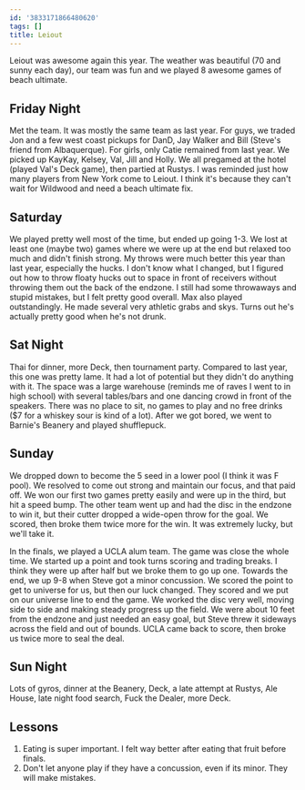 ```yaml
---
id: '3833171866480620'
tags: []
title: Leiout
---
```


Leiout was awesome again this year. The weather was beautiful (70 and sunny each day), our team was fun and we played 8 awesome games of beach ultimate.

## Friday Night

Met the team. It was mostly the same team as last year. For guys, we traded Jon and a few west coast pickups for DanD, Jay Walker and Bill (Steve's friend from Albaquerque). For girls, only Catie remained from last year. We picked up KayKay, Kelsey, Val, Jill and Holly. We all pregamed at the hotel (played Val's Deck game), then partied at Rustys. I was reminded just how many players from New York come to Leiout. I think it's because they can't wait for Wildwood and need a beach ultimate fix. 

## Saturday

We played pretty well most of the time, but ended up going 1-3. We lost at least one (maybe two) games where we were up at the end but relaxed too much and didn't finish strong. My throws were much better this year than last year, especially the hucks. I don't know what I changed, but I figured out how to throw floaty hucks out to space in front of receivers without throwing them out the back of the endzone. I still had some throwaways and stupid mistakes, but I felt pretty good overall. Max also played outstandingly. He made several very athletic grabs and skys. Turns out he's actually pretty good when he's not drunk.

## Sat Night

Thai for dinner, more Deck, then tournament party. Compared to last year, this one was pretty lame. It had a lot of potential but they didn't do anything with it. The space was a large warehouse (reminds me of raves I went to in high school) with several tables/bars and one dancing crowd in front of the speakers. There was no place to sit, no games to play and no free drinks ($7 for a whiskey sour is kind of a lot). After we got bored, we went to Barnie's Beanery and played shufflepuck.

## Sunday

We dropped down to become the 5 seed in a lower pool (I think it was F pool). We resolved to come out strong and maintain our focus, and that paid off. We won our first two games pretty easily and were up in the third, but hit a speed bump. The other team went up and had the disc in the endzone to win it, but their cutter dropped a wide-open throw for the goal. We scored, then broke them twice more for the win. It was extremely lucky, but we'll take it. 

In the finals, we played a UCLA alum team. The game was close the whole time. We started up a point and took turns scoring and trading breaks. I think they were up after half but we broke them to go up one. Towards the end, we up 9-8 when Steve got a minor concussion. We scored the point to get to universe for us, but then our luck changed. They scored and we put on our universe line to end the game. We worked the disc very well, moving side to side and making steady progress up the field. We were about 10 feet from the endzone and just needed an easy goal, but Steve threw it sideways across the field and out of bounds. UCLA came back to score, then broke us twice more to seal the deal.

## Sun Night

Lots of gyros, dinner at the Beanery, Deck, a late attempt at Rustys, Ale House, late night food search, Fuck the Dealer, more Deck.

## Lessons

1. Eating is super important. I felt way better after eating that fruit before finals.
1. Don't let anyone play if they have a concussion, even if its minor. They will make mistakes.
